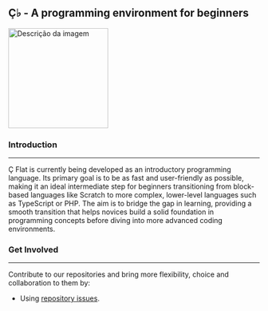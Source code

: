 ## Ç♭ - A programming environment for beginners


<img src="https://avatars.githubusercontent.com/u/166866975?s=200&v=4" alt="Descrição da imagem" width="200px">

### Introduction
<hr>
Ç Flat is currently being developed as an introductory programming language. Its primary goal is to be as fast and user-friendly as possible, making it an ideal intermediate step for beginners transitioning from block-based languages like Scratch to more complex, lower-level languages such as TypeScript or PHP. The aim is to bridge the gap in learning, providing a smooth transition that helps novices build a solid foundation in programming concepts before diving into more advanced coding environments.

### Get Involved
<hr>
Contribute to our repositories and bring more flexibility, choice and collaboration to them by:

- Using [repository issues](https://docs.github.com/en/issues/tracking-your-work-with-issues/using-issues/creating-an-issue).
